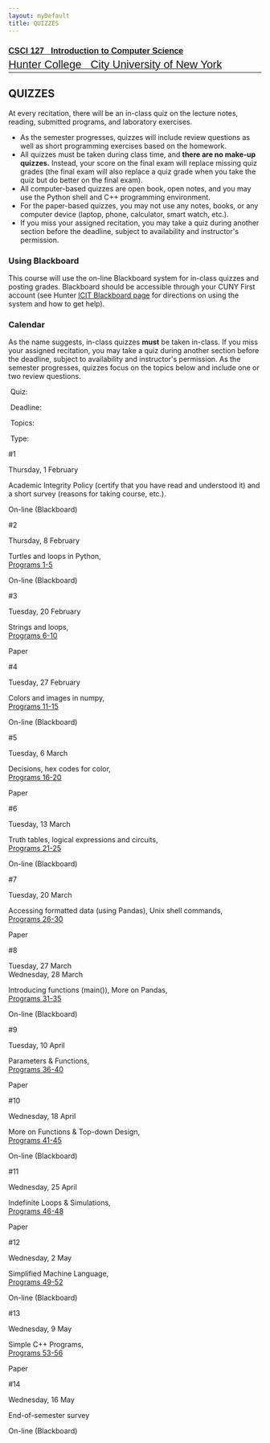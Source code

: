 ```yaml
---
layout: myDefault
title: QUIZZES
---
```


### [<span style="font-family:Arial">CSCI 127 &nbsp; Introduction to Computer Science</span>](../127_2018_summer.html)  
[<span style="line-height:0.1; font-family:Arial; font-size:21.8px">Hunter College &nbsp; City University of New York</span>](../127_2018_summer.html)  

---  
  	
QUIZZES
---

At every recitation, there will be an in-class quiz on the lecture notes, reading, submitted programs, and laboratory exercises.

*   As the semester progresses, quizzes will include review questions as well as short programming exercises based on the homework.
*   All quizzes must be taken during class time, and **there are no make-up quizzes.** Instead, your score on the final exam will replace missing quiz grades (the final exam will also replace a quiz grade when you take the quiz but do better on the final exam).
*   All computer-based quizzes are open book, open notes, and you may use the Python shell and C++ programming environment.
*   For the paper-based quizzes, you may not use any notes, books, or any computer device (laptop, phone, calculator, smart watch, etc.).
*   If you miss your assigned recitation, you may take a quiz during another section before the deadline, subject to availability and instructor's permission.

### Using Blackboard

This course will use the on-line Blackboard system for in-class quizzes and posting grades. Blackboard should be accessible through your CUNY First account (see Hunter [ICIT Blackboard page](http://www.hunter.cuny.edu/it/blackboard/blackboard-information-page) for directions on using the system and how to get help).

### Calendar

As the name suggests, in-class quizzes **must** be taken in-class. If you miss your assigned recitation, you may take a quiz during another section before the deadline, subject to availability and instructor's permission. As the semester progresses, quizzes focus on the topics below and include one or two review questions.

 Quiz:

 Deadline:

 Topics:

 Type:

#1

Thursday, 1 February

Academic Integrity Policy (certify that you have read and understood it) and  
a short survey (reasons for taking course, etc.).

On-line (Blackboard)

#2

Thursday, 8 February

Turtles and loops in Python,  
[Programs 1-5](ps.html#set1)

On-line (Blackboard)

#3

Tuesday, 20 February

Strings and loops,  
[Programs 6-10](ps.html#set2)

Paper

#4

Tuesday, 27 February

Colors and images in numpy,  
[Programs 11-15](ps.html#set3)

On-line (Blackboard)

#5

Tuesday, 6 March

Decisions, hex codes for color,  
[Programs 16-20](ps.html#set4)

Paper

#6

Tuesday, 13 March

Truth tables, logical expressions and circuits,  
[Programs 21-25](ps.html#set5)

On-line (Blackboard)

#7

Tuesday, 20 March

Accessing formatted data (using Pandas), Unix shell commands,  
[Programs 26-30](ps.html#set6)

Paper

#8

Tuesday, 27 March  
Wednesday, 28 March

Introducing functions (main()), More on Pandas,  
[Programs 31-35](ps.html#set7)

On-line (Blackboard)

#9

Tuesday, 10 April

Parameters & Functions,  
[Programs 36-40](ps.html#set8)

Paper

#10

Wednesday, 18 April

More on Functions & Top-down Design,  
[Programs 41-45](ps.html#set9)

On-line (Blackboard)

#11

Wednesday, 25 April

Indefinite Loops & Simulations,  
[Programs 46-48](ps.html#set10)

Paper

#12

Wednesday, 2 May

Simplified Machine Language,  
[Programs 49-52](ps.html#set11)

On-line (Blackboard)

#13

Wednesday, 9 May

Simple C++ Programs,  
[Programs 53-56](ps.html#set12)

Paper

#14

Wednesday, 16 May

End-of-semester survey

On-line (Blackboard)
